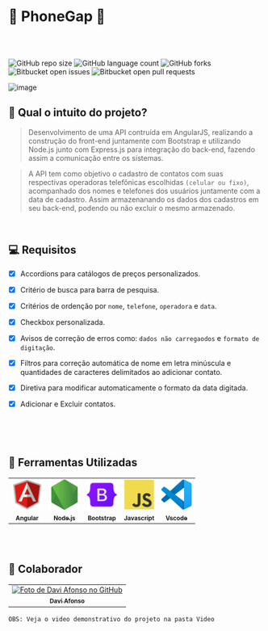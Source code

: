 # 📱 PhoneGap 📱 

<br>
<br>

![GitHub repo size](https://img.shields.io/github/repo-size/Daviafonso88/JQuery-js)
![GitHub language count](https://img.shields.io/github/languages/count/Daviafonso88/JQuery-js)
![GitHub forks](https://img.shields.io/github/forks/Daviafonso88/JQuery-js)
![Bitbucket open issues](https://img.shields.io/bitbucket/issues/Daviafonso88/JQuery-js)
![Bitbucket open pull requests](https://img.shields.io/bitbucket/pr-raw/Daviafonso88/JQuery-js)




![image](https://user-images.githubusercontent.com/89953265/199284454-939101e6-aeb1-4469-a4e0-08cb64b884ea.png)


## 🧠 Qual o intuito do projeto?

> Desenvolvimento de uma API contruída em AngularJS, realizando a construção do front-end juntamente com Bootstrap e utilizando Node.js junto com Express.js para integração do back-end, fazendo assim a comunicação entre os sistemas. 

> A API tem como objetivo o cadastro de contatos com suas respectivas operadoras telefônicas escolhidas `(celular ou fixo)`, acompanhado dos nomes e telefones dos usuários juntamente com a data de cadastro. Assim armazenanando os dados dos cadastros em seu back-end, podendo ou não excluir o mesmo armazenado.

<br>

## 💻 Requisitos 



- [x] Accordions para catálogos de preços personalizados.
- [x] Critério de busca para barra de pesquisa.
- [x] Critérios de ordenção por `nome`, `telefone`, `operadora` e `data`.
- [x] Checkbox personalizada.
- [x] Avisos de correção de erros como: `dados não carregaodos` e `formato de digitação`.
- [x] Filtros para correção automática de nome em letra minúscula e quantidades de caracteres delimitados ao adicionar contato.
- [x] Diretiva para modificar automaticamente o formato da data digitada.
- [x] Adicionar e Excluir contatos.


<br>

<br>
<br>

## 🔧 Ferramentas Utilizadas 


<table>
  <tr>
    <td align="center">
      <a href="#">
        <img align="rigth" alt="DaviAfonso88-angularjs" height="60" width="60" src="https://raw.githubusercontent.com/devicons/devicon/master/icons/angularjs/angularjs-original.svg"><br>
        <sub>
          <b>Angular</b>
        </sub>
      </a>
    </td>
    <td align="center">
      <a href="#">
        <img align="rigth" alt="DaviAfonso88-nodejs" height="60" width="60" src="https://raw.githubusercontent.com/devicons/devicon/master/icons/nodejs/nodejs-original.svg"><br>
        <sub>
          <b>Node.js</b>
        </sub>
      </a>
    </td>
    <td align="center">
      <a href="#">
        <img align="rigth" alt="DaviAfonso88-bootstrap" height="60" width="60" src="https://raw.githubusercontent.com/devicons/devicon/master/icons/bootstrap/bootstrap-original.svg"><br>
        <sub>
          <b>Bootstrap</b>
        </sub>
      </a>
    </td>
    <td align="center">
      <a href="#">
        <img align="rigth" alt="DaviAfonso88-javascript" height="60" width="60" src="https://raw.githubusercontent.com/devicons/devicon/master/icons/javascript/javascript-original.svg"><br>
        <sub>
          <b>Javascript</b>
        </sub>
      </a>
    </td>
        <td align="center">
      <a href="#">
         <img align="rigth" alt="DaviAfonso88-vscode" height="60" width="60" src="https://raw.githubusercontent.com/devicons/devicon/master/icons/vscode/vscode-original.svg">
<br>
        <sub>
          <b>Vscode</b>
        </sub>
      </a>
    </td>
  </tr>
</table>


<br>
<br>

## 🤝 Colaborador

<table>
  <tr>
    <td align="center">
      <a href="#">
         <img src="https://avatars.githubusercontent.com/u/89953265?v=4" width="100px;" alt="Foto de Davi Afonso no GitHub"/><br>
        <sub>
          <b>Davi Afonso</b>
        </sub>
      </a>
    </td>
</table>

 ``` OBS: Veja o video demonstrativo do projeto na pasta Video ``` 

